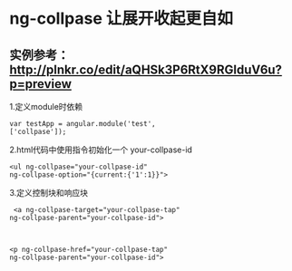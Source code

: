 # ng-collpase 让展开收起更自如

##  实例参考：http://plnkr.co/edit/aQHSk3P6RtX9RGlduV6u?p=preview  ##

1.定义module时依赖

<per><code>var testApp = angular.module('test', ['collpase']);</code></per>

2.html代码中使用指令初始化一个 your-collpase-id

<per><code>&lt;ul ng-collpase="your-collpase-id" ng-collpase-option="{current:{'1':1}}"&gt;
</code></per>
  
3.定义控制块和响应块

<per><code>
  &lt;a ng-collpase-target="your-collpase-tap" ng-collpase-parent="your-collpase-id"&gt;
  
  &lt;p ng-collpase-href="your-collpase-tap" ng-collpase-parent="your-collpase-id"&gt;
</code></per>
  
